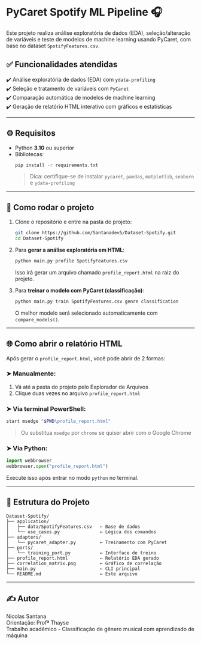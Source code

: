 # PyCaret Spotify ML Pipeline 🎧

Este projeto realiza análise exploratória de dados (EDA), seleção/alteração de variáveis e teste de modelos de machine learning usando PyCaret, com base no dataset `SpotifyFeatures.csv`.

## ✅ Funcionalidades atendidas

✔️ Análise exploratória de dados (EDA) com `ydata-profiling`  
✔️ Seleção e tratamento de variáveis com `PyCaret`  
✔️ Comparação automática de modelos de machine learning  
✔️ Geração de relatório HTML interativo com gráficos e estatísticas

---

## ⚙️ Requisitos

- Python **3.10** ou superior
- Bibliotecas:
  ```bash
  pip install -r requirements.txt
  ```
  > Dica: certifique-se de instalar `pycaret`, `pandas`, `matplotlib`, `seaborn` e `ydata-profiling`

---

## 🚀 Como rodar o projeto

1. Clone o repositório e entre na pasta do projeto:
   ```bash
   git clone https://github.com/Santanadev5/Dataset-Spotify.git
   cd Dataset-Spotify
   ```

2. Para **gerar a análise exploratória em HTML**:
   ```bash
   python main.py profile SpotifyFeatures.csv
   ```
   Isso irá gerar um arquivo chamado `profile_report.html` na raiz do projeto.

3. Para **treinar o modelo com PyCaret (classificação)**:
   ```bash
   python main.py train SpotifyFeatures.csv genre classification
   ```
   O melhor modelo será selecionado automaticamente com `compare_models()`.

---

## 🌐 Como abrir o relatório HTML

Após gerar o `profile_report.html`, você pode abrir de 2 formas:

### ➤ Manualmente:
1. Vá até a pasta do projeto pelo Explorador de Arquivos
2. Clique duas vezes no arquivo `profile_report.html`

### ➤ Via terminal PowerShell:
```bash
start msedge "$PWD\profile_report.html"
```
> Ou substitua `msedge` por `chrome` se quiser abrir com o Google Chrome

### ➤ Via Python:
```python
import webbrowser
webbrowser.open("profile_report.html")
```
Execute isso após entrar no modo `python` no terminal.

---

## 📁 Estrutura do Projeto

```
Dataset-Spotify/
├── application/
│   ├── data/SpotifyFeatures.csv   ← Base de dados
│   └── use_cases.py               ← Lógica dos comandos
├── adapters/
│   └── pycaret_adapter.py         ← Treinamento com PyCaret
├── ports/
│   └── training_port.py           ← Interface de treino
├── profile_report.html            ← Relatório EDA gerado
├── correlation_matrix.png         ← Gráfico de correlação
├── main.py                        ← CLI principal
└── README.md                      ← Este arquivo
```

---

## ✍️ Autor

Nicolas Santana  
Orientação: Profª Thayse  
Trabalho acadêmico - Classificação de gênero musical com aprendizado de máquina
